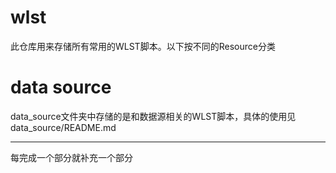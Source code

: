 # wlst

此仓库用来存储所有常用的WLST脚本。以下按不同的Resource分类

# data source

data_source文件夹中存储的是和数据源相关的WLST脚本，具体的使用见data_source/README.md



---

每完成一个部分就补充一个部分